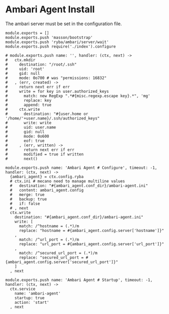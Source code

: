 # Ambari Agent Install

The ambari server must be set in the configuration file.

    module.exports = []
    module.exports.push 'masson/bootstrap'
    module.exports.push 'ryba/ambari/server/wait'
    module.exports.push require('./index').configure

    # module.exports.push name: '', handler: (ctx, next) ->
    #   ctx.mkdir 
    #     destination: "/root/.ssh"
    #     uid: 'root'
    #     gid: null
    #     mode: 0o700 # was "permissions: 16832"
    #   , (err, created) ->
    #     return next err if err
    #     write = for key in user.authorized_keys
    #       match: new RegExp ".*#{misc.regexp.escape key}.*", 'mg'
    #       replace: key
    #       append: true
    #     ctx.write
    #       destination: "#{user.home or '/home/'+user.name}/.ssh/authorized_keys"
    #       write: write
    #       uid: user.name
    #       gid: null
    #       mode: 0o600
    #       eof: true
    #     , (err, written) ->
    #       return next err if err
    #       modified = true if written
    #       next()

    module.exports.push name: 'Ambari Agent # Configure', timeout: -1, handler: (ctx, next) ->
      {ambari_agent} = ctx.config.ryba
      # ctx.ini # mecano need to manage multiline values
      #   destination: "#{ambari_agent.conf_dir}/ambari-agent.ini"
      #   content: ambari_agent.config
      #   merge: true
      #   backup: true
      #   if: false
      # , next
      ctx.write
        destination: "#{ambari_agent.conf_dir}/ambari-agent.ini"
        write: [
          match: /^hostname = (.*)/m
          replace: "hostname = #{ambari_agent.config.server['hostname']}"
        ,
          match: /^url_port = (.*)/m
          replace: "url_port = #{ambari_agent.config.server['url_port']}"
        ,
          match: /^secured_url_port = (.*)/m
          replace: "secured_url_port = #{ambari_agent.config.server['secured_url_port']}"
        ]
      , next
 
    module.exports.push name: 'Ambari Agent # Startup', timeout: -1, handler: (ctx, next) ->
      ctx.service
        name: 'ambari-agent'
        startup: true
        action: 'start'
      , next

